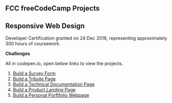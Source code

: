 ## FCC freeCodeCamp Projects

## Responsive Web Design

Developer Certification granted on 24 Dec 2018, representing approximately 300 hours of coursework.

**Challenges**

All in codepen.io, open below links to view the projects.

1. [Build a Survey Form](https://codepen.io/peill/pen/XPOOXq)
1. [Build a Tribute Page](https://codepen.io/peill/pen/zJKVbo)
1. [Build a Technical Documentation Page](https://codepen.io/peill/pen/bOWYMa)
1. [Build a Product Landing Page](https://codepen.io/peill/pen/EGawGG)
1. [Build a Personal Porftfolio Webpage](https://codepen.io/peill/pen/OrmOYQ)
